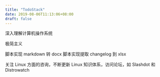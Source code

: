 ```yaml
---
title: "TodoStack"
date: 2019-08-06T11:13:06+08:00
draft: false
---
```


深入理解计算机操作系统 

极简主义

脚本实现 markdown 转 docx
脚本实现提取 changelog 到 xlsx

关注 Linux 方面的咨询，不断更新 Linux 知识体系，访问论坛，如 Slashdot 和 Distrowatch
